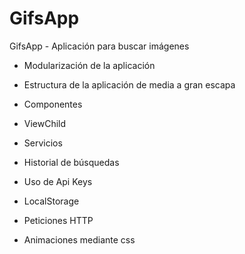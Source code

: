# GifsApp

GifsApp - Aplicación para buscar imágenes

- Modularización de la aplicación

- Estructura de la aplicación de media a gran escapa

- Componentes

- ViewChild

- Servicios

- Historial de búsquedas

- Uso de Api Keys

- LocalStorage

- Peticiones HTTP

- Animaciones mediante css
